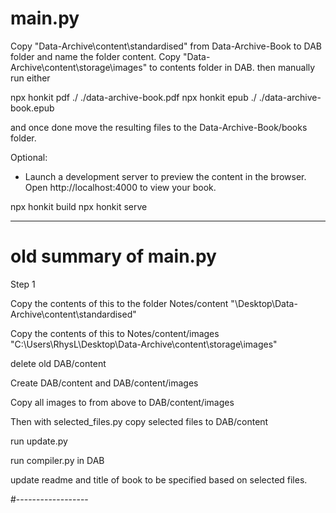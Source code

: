 
# main.py

Copy "Data-Archive\content\standardised" from Data-Archive-Book to DAB folder and name the folder content.
Copy "Data-Archive\content\storage\images" to contents folder in DAB.
 then manually run either

npx honkit pdf ./ ./data-archive-book.pdf
npx honkit epub ./ ./data-archive-book.epub

and once done move the resulting files to the Data-Archive-Book/books folder.

Optional:
- Launch a development server to preview the content in the browser. Open http://localhost:4000 to view your book.

npx honkit build
npx honkit serve


----
# old summary of main.py

Step 1

Copy the contents of this to the folder Notes/content
"\Desktop\Data-Archive\content\standardised"

Copy the contents of this to Notes/content/images
"C:\Users\RhysL\Desktop\Data-Archive\content\storage\images"

delete old DAB/content

Create DAB/content and DAB/content/images

Copy all images to from above to DAB/content/images

Then with selected_files.py copy selected files to DAB/content

run update.py

run compiler.py in DAB

update readme and title of book to be specified based on selected files.


#------------------